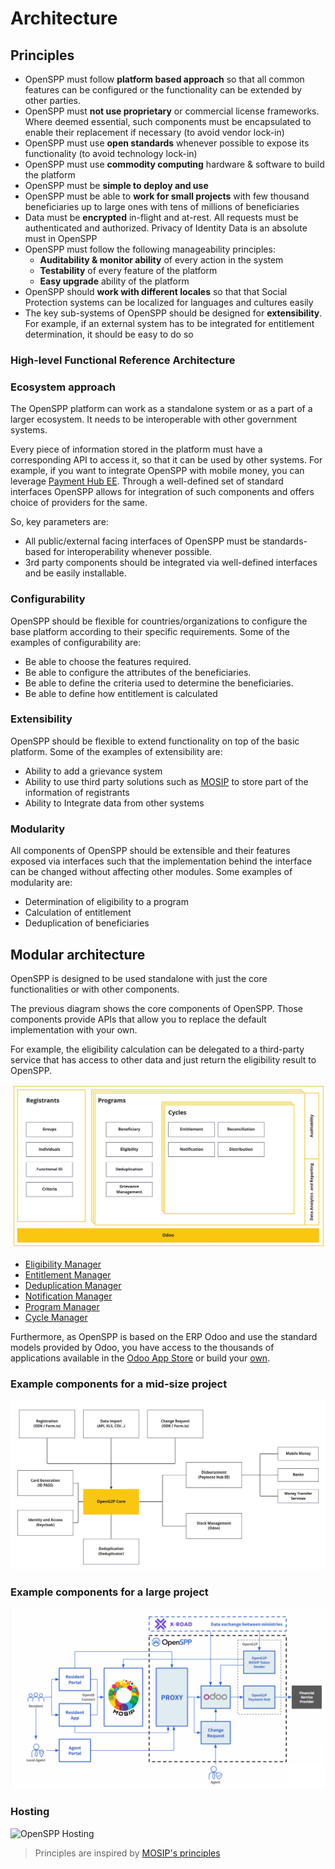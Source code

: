 # Architecture

## Principles

- OpenSPP must follow **platform based approach** so that all common features can be configured or the
  functionality can be extended by other parties.
- OpenSPP must **not use proprietary** or commercial license frameworks. Where deemed essential, such
  components must be encapsulated to enable their replacement if necessary (to avoid vendor lock-in)
- OpenSPP must use **open standards** whenever possible to expose its functionality (to avoid technology
  lock-in)
- OpenSPP must use **commodity computing** hardware & software to build the platform
- OpenSPP must be **simple to deploy and use**
- OpenSPP must be able to **work for small projects** with few thousand beneficiaries up to large ones with
  tens of millions of beneficiaries
- Data must be **encrypted** in-flight and at-rest. All requests must be authenticated and authorized. Privacy
  of Identity Data is an absolute must in OpenSPP
- OpenSPP must follow the following manageability principles:
  - **Auditability & monitor ability** of every action in the system
  - **Testability** of every feature of the platform
  - **Easy upgrade** ability of the platform
- OpenSPP should **work with different locales** so that that Social Protection systems can be localized for
  languages and cultures easily
- The key sub-systems of OpenSPP should be designed for **extensibility**. For example, if an external system
  has to be integrated for entitlement determination, it should be easy to do so

### High-level Functional Reference Architecture


### Ecosystem approach

The OpenSPP platform can work as a standalone system or as a part of a larger ecosystem. It needs to be
interoperable with other government systems.

Every piece of information stored in the platform must have a corresponding API to access it, so that it can
be used by other systems. For example, if you want to integrate OpenSPP with mobile money, you can leverage
[Payment Hub EE](https://mifos.gitbook.io/docs/payment-hub-ee/business-overview). Through a well-defined set
of standard interfaces OpenSPP allows for integration of such components and offers choice of providers for
the same.

So, key parameters are:

- All public/external facing interfaces of OpenSPP must be standards-based for interoperability whenever
  possible.
- 3rd party components should be integrated via well-defined interfaces and be easily installable.

### Configurability

OpenSPP should be flexible for countries/organizations to configure the base platform according to their
specific requirements. Some of the examples of configurability are:

- Be able to choose the features required.
- Be able to configure the attributes of the beneficiaries.
- Be able to define the criteria used to determine the beneficiaries.
- Be able to define how entitlement is calculated

### Extensibility

OpenSPP should be flexible to extend functionality on top of the basic platform. Some of the examples of
extensibility are:

- Ability to add a grievance system
- Ability to use third party solutions such as [MOSIP](https://mosip.io/) to store part of the information of
  registrants
- Ability to Integrate data from other systems

### Modularity

All components of OpenSPP should be extensible and their features exposed via interfaces such that the
implementation behind the interface can be changed without affecting other modules. Some examples of
modularity are:

- Determination of eligibility to a program
- Calculation of entitlement
- Deduplication of beneficiaries

## Modular architecture

OpenSPP is designed to be used standalone with just the core functionalities or with other components.

The previous diagram shows the core components of OpenSPP. Those components provide APIs that allow you to
replace the default implementation with your own.

For example, the eligibility calculation can be delegated to a third-party service that has access to other
data and just return the eligibility result to OpenSPP.

![](images/openspp_modular_architecture.png)

- [Eligibility Manager](programs/eligibility_manager.rst)
- [Entitlement Manager](programs/entitlement_manager.rst)
- [Deduplication Manager](programs/deduplication_manager.md)
- [Notification Manager](programs/notification_manager.rst)
- [Program Manager](programs/program_manager.rst)
- [Cycle Manager](programs/cycle_manager.rst)

Furthermore, as OpenSPP is based on the ERP Odoo and use the standard models provided by Odoo, you have access
to the thousands of applications available in the [Odoo App Store](https://apps.odoo.com/apps) or build your
[own](https://www.odoo.com/documentation/15.0/developer.html).

### Example components for a mid-size project

![](images/architecture_ecosystem_1.png)

### Example components for a large project

![](images/openspp_architecture_large_project.png)

### Hosting

![OpenSPP Hosting](images/openspp_hosting.png)

> Principles are inspired by
> [MOSIP's principles](https://docs.mosip.io/1.1.5/architecture/architecture-principles)
